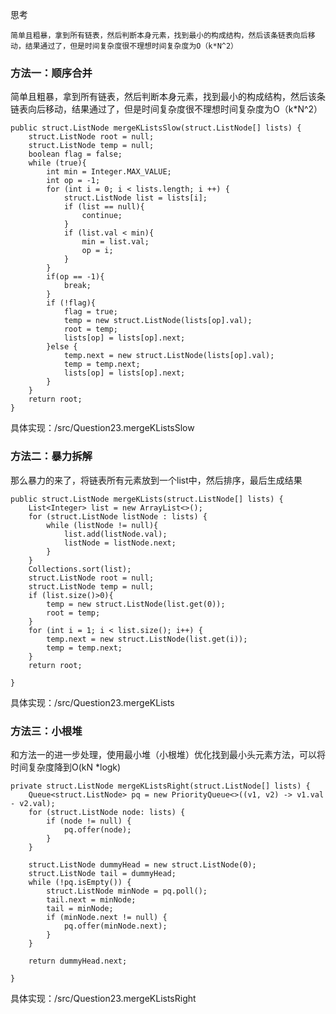 思考

    简单且粗暴，拿到所有链表，然后判断本身元素，找到最小的构成结构，然后该条链表向后移动，结果通过了，但是时间复杂度很不理想时间复杂度为O（k*N^2）
    
    
### 方法一：顺序合并

简单且粗暴，拿到所有链表，然后判断本身元素，找到最小的构成结构，然后该条链表向后移动，结果通过了，但是时间复杂度很不理想时间复杂度为O（k*N^2）
~~~
public struct.ListNode mergeKListsSlow(struct.ListNode[] lists) {
    struct.ListNode root = null;
    struct.ListNode temp = null;
    boolean flag = false;
    while (true){
        int min = Integer.MAX_VALUE;
        int op = -1;
        for (int i = 0; i < lists.length; i ++) {
            struct.ListNode list = lists[i];
            if (list == null){
                continue;
            }
            if (list.val < min){
                min = list.val;
                op = i;
            }
        }
        if(op == -1){
            break;
        }
        if (!flag){
            flag = true;
            temp = new struct.ListNode(lists[op].val);
            root = temp;
            lists[op] = lists[op].next;
        }else {
            temp.next = new struct.ListNode(lists[op].val);
            temp = temp.next;
            lists[op] = lists[op].next;
        }
    }
    return root;
}
~~~

具体实现：/src/Question23.mergeKListsSlow

### 方法二：暴力拆解

那么暴力的来了，将链表所有元素放到一个list中，然后排序，最后生成结果

~~~
public struct.ListNode mergeKLists(struct.ListNode[] lists) {
    List<Integer> list = new ArrayList<>();
    for (struct.ListNode listNode : lists) {
        while (listNode != null){
            list.add(listNode.val);
            listNode = listNode.next;
        }
    }
    Collections.sort(list);
    struct.ListNode root = null;
    struct.ListNode temp = null;
    if (list.size()>0){
        temp = new struct.ListNode(list.get(0));
        root = temp;
    }
    for (int i = 1; i < list.size(); i++) {
        temp.next = new struct.ListNode(list.get(i));
        temp = temp.next;
    }
    return root;

}
~~~
具体实现：/src/Question23.mergeKLists

### 方法三：小根堆

和方法一的进一步处理，使用最小堆（小根堆）优化找到最小头元素方法，可以将时间复杂度降到O(kN *logk)
~~~
private struct.ListNode mergeKListsRight(struct.ListNode[] lists) {
    Queue<struct.ListNode> pq = new PriorityQueue<>((v1, v2) -> v1.val - v2.val);
    for (struct.ListNode node: lists) {
        if (node != null) {
            pq.offer(node);
        }
    }

    struct.ListNode dummyHead = new struct.ListNode(0);
    struct.ListNode tail = dummyHead;
    while (!pq.isEmpty()) {
        struct.ListNode minNode = pq.poll();
        tail.next = minNode;
        tail = minNode;
        if (minNode.next != null) {
            pq.offer(minNode.next);
        }
    }

    return dummyHead.next;

}
~~~
具体实现：/src/Question23.mergeKListsRight